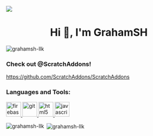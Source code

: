 <a href="#user-content-hi--im-grahamsh"><img src="https://raw.githubusercontent.com/GrahamSH-LLK/GrahamSH-LLK/4641c96f16e6a959b76f507c42b27607e7de11b5/image.svg"></a>
<h1 align="center">Hi 👋, I'm GrahamSH</h1>
<p align="left"> <img src="https://komarev.com/ghpvc/?username=grahamsh-llk" alt="grahamsh-llk" /> </p>

### Check out @ScratchAddons!
https://github.com/ScratchAddons/ScratchAddons
<h3 align="left">Languages and Tools:</h3>
<p align="left"> <a href="https://firebase.google.com/" target="_blank"> <img src="https://www.vectorlogo.zone/logos/firebase/firebase-icon.svg" alt="firebase" width="40" height="40"/> </a> <a href="https://git-scm.com/" target="_blank"> <img src="https://www.vectorlogo.zone/logos/git-scm/git-scm-icon.svg" alt="git" width="40" height="40"/> </a> <a href="https://www.w3.org/html/" target="_blank"> <img src="https://devicons.github.io/devicon/devicon.git/icons/html5/html5-original-wordmark.svg" alt="html5" width="40" height="40"/> </a> <a href="https://developer.mozilla.org/en-US/docs/Web/JavaScript" target="_blank"> <img src="https://devicons.github.io/devicon/devicon.git/icons/javascript/javascript-original.svg" alt="javascript" width="40" height="40"/> </a> </p>

<p><img align="left" src="https://github-readme-stats.vercel.app/api/top-langs/?username=grahamsh-llk&layout=compact&show_icons=true&theme=merko&count_private=true" alt="grahamsh-llk" /></p>

<p>&nbsp;<img align="center" src="https://github-readme-stats.vercel.app/api?username=grahamsh-llk&show_icons=true&theme=merko&count_private=true" alt="grahamsh-llk" /></p>

